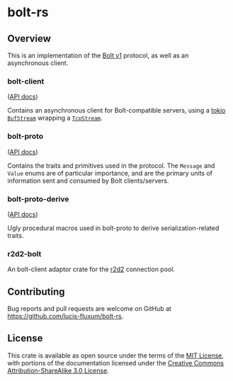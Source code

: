 # bolt-rs

## Overview

This is an implementation of the [Bolt v1](https://boltprotocol.org/v1/) protocol, as well as an asynchronous client.

### bolt-client
([API docs](https://docs.rs/bolt-client))

Contains an asynchronous client for Bolt-compatible servers, using a [tokio](https://crates.io/crates/tokio) 
[`BufStream`](https://docs.rs/tokio/0.2.10/tokio/io/struct.BufStream.html) wrapping a 
[`TcpStream`](https://docs.rs/tokio/0.2.10/tokio/net/struct.TcpStream.html).

### bolt-proto
([API docs](https://docs.rs/bolt-proto))

Contains the traits and primitives used in the protocol. The `Message` and `Value` enums are of particular importance,
and are the primary units of information sent and consumed by Bolt clients/servers.

### bolt-proto-derive
([API docs](https://docs.rs/bolt-proto-derive))

Ugly procedural macros used in bolt-proto to derive serialization-related traits.

### r2d2-bolt

An bolt-client adaptor crate for the [r2d2](https://crates.io/crates/r2d2) connection pool.

## Contributing

Bug reports and pull requests are welcome on GitHub at https://github.com/lucis-fluxum/bolt-rs.

## License

This crate is available as open source under the terms of the [MIT License](http://opensource.org/licenses/MIT), with
portions of the documentation licensed under the 
[Creative Commons Attribution-ShareAlike 3.0 License](https://creativecommons.org/licenses/by-sa/3.0/).
